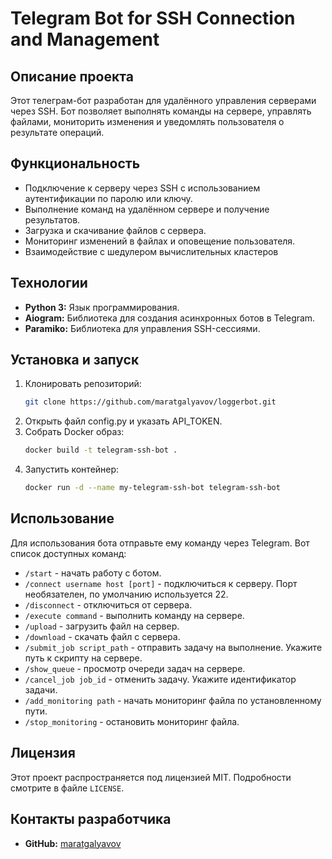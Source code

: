 # Telegram Bot for SSH Connection and Management

## Описание проекта
Этот телеграм-бот разработан для удалённого управления серверами через SSH. Бот позволяет выполнять команды на сервере, управлять файлами, мониторить изменения и уведомлять пользователя о результате операций.

## Функциональность
- Подключение к серверу через SSH с использованием аутентификации по паролю или ключу.
- Выполнение команд на удалённом сервере и получение результатов.
- Загрузка и скачивание файлов с сервера.
- Мониторинг изменений в файлах и оповещение пользователя.
- Взаимодействие с шедулером вычислительных кластеров

## Технологии
- **Python 3:** Язык программирования.
- **Aiogram:** Библиотека для создания асинхронных ботов в Telegram.
- **Paramiko:** Библиотека для управления SSH-сессиями.

## Установка и запуск
1. Клонировать репозиторий:
   ```bash
   git clone https://github.com/maratgalyavov/loggerbot.git
2. Открыть файл config.py и указать API_TOKEN.
3. Собрать Docker образ: 
   ```bash
   docker build -t telegram-ssh-bot .
4. Запустить контейнер:
   ```bash
   docker run -d --name my-telegram-ssh-bot telegram-ssh-bot

## Использование

Для использования бота отправьте ему команду через Telegram. Вот список доступных команд:
- `/start` - начать работу с ботом.
- `/connect username host [port]` - подключиться к серверу. Порт необязателен, по умолчанию используется 22.
- `/disconnect` - отключиться от сервера.
- `/execute command` - выполнить команду на сервере.
- `/upload` - загрузить файл на сервер.
- `/download` - скачать файл с сервера.
- `/submit_job script_path` - отправить задачу на выполнение. Укажите путь к скрипту на сервере.
- `/show_queue` - просмотр очереди задач на сервере.
- `/cancel_job job_id` - отменить задачу. Укажите идентификатор задачи.
- `/add_monitoring path` - начать мониторинг файла по установленному пути.
- `/stop_monitoring` - остановить мониторинг файла.

## Лицензия

Этот проект распространяется под лицензией MIT. Подробности смотрите в файле `LICENSE`.

## Контакты разработчика

- **GitHub:** [maratgalyavov](https://github.com/maratgalyavov)
